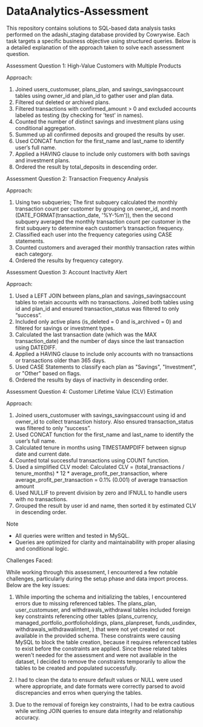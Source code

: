 # DataAnalytics-Assessment

This repository contains solutions to SQL-based data analysis tasks performed on the adashi_staging database provided by Cowrywise. Each task targets a specific business objective using structured queries. Below is a detailed explanation of the approach taken to solve each assessment question.

Assessment Question 1: High-Value Customers with Multiple Products

Approach:
1. Joined users_customuser, plans_plan, and savings_savingsaccount tables using owner_id and plan_id to gather user and plan data.
2. Filtered out deleted or archived plans.
3. Filtered transactions with confirmed_amount > 0 and excluded accounts labeled as testing (by checking for 'test' in names).
4. Counted the number of distinct savings and investment plans using conditional aggregation.
5. Summed up all confirmed deposits and grouped the results by user.
6. Used CONCAT function for the first_name and last_name to identify user’s full name.
7. Applied a HAVING clause to include only customers with both savings and investment plans.
8. Ordered the result by total_deposits in descending order.


Assessment Question 2: Transaction Frequency Analysis

Approach:
1. Using two subqueries;
   The first subquery calculated the monthly transaction count per customer by grouping on owner_id, and month (DATE_FORMAT(transaction_date, '%Y-%m')), then
   the second subquery averaged the monthly transaction count per customer in the first subquery to determine each customer’s transaction frequency.
2. Classified each user into the frequency categories using CASE statements.
3. Counted customers and averaged their monthly transaction rates within each category.
4. Ordered the results by frequency category.


Assessment Question 3: Account Inactivity Alert

Approach:
1. Used a LEFT JOIN between plans_plan and savings_savingsaccount tables to retain accounts with no transactions. Joined both tables using id and plan_id and ensured transaction_status was filtered to only “success”.
2. Included only active plans (is_deleted = 0 and is_archived = 0) and filtered for savings or investment types.
3. Calculated the last transaction date (which was the MAX transaction_date) and the number of days since the last transaction using DATEDIFF.
4. Applied a HAVING clause to include only accounts with no transactions or transactions older than 365 days.
5. Used CASE Statements to classify each plan as "Savings", "Investment", or "Other" based on flags.
6. Ordered the results by days of inactivity in descending order.


Assessment Question 4: Customer Lifetime Value (CLV) Estimation

Approach:
1. Joined users_customuser with savings_savingsaccount using id and owner_id  to collect transaction history. Also ensured transaction_status was filtered to only “success”.
2. Used CONCAT function for the first_name and last_name to identify the user’s full name.
3. Calculated tenure in months using TIMESTAMPDIFF between signup date and current date.
4. Counted total successful transactions using COUNT function.
5. Used a simplified CLV model: Calculated CLV = (total_transactions / tenure_months) * 12 * average_profit_per_transaction, where average_profit_per_transaction = 0.1% (0.001) of average transaction amount
6. Used NULLIF to prevent division by zero and IFNULL to handle users with no transactions.
7. Grouped the result by user id and name, then sorted it by estimated CLV in descending order.


Note
- All queries were written and tested in MySQL.
- Queries are optimized for clarity and maintainability with proper aliasing and conditional logic.


Challenges Faced:

While working through this assessment, I encountered a few notable challenges, particularly during the setup phase and data import process. Below are the key issues:

1. While importing the schema and initializing the tables, I encountered errors due to missing referenced tables. The plans_plan, user_customuser, and withdrawals_withdrawal tables included foreign key constraints referencing other tables (plans_currency, managed_portfolio_portfolioholdings, plans_planpreset, funds_usdindex, withdrawals_withdrawalintent, ) that were not yet created or not available in the provided schema.
These constraints were causing MySQL to block the table creation, because it requires referenced tables to exist before the constraints are applied. Since these related tables weren't needed for the assessment and were not available in the dataset, I decided to remove the constraints temporarily to allow the tables to be created and populated successfully.

2. I had to clean the data to ensure default values or NULL were used where appropriate, and date formats were correctly parsed to avoid discrepancies and erros when querying the tables.

3. Due to the removal of foreign key constraints, I had to be extra cautious while writing JOIN queries to ensure data integrity and relationship accuracy. 

 
